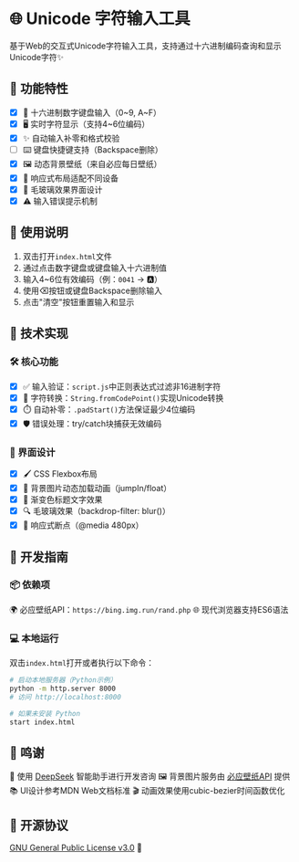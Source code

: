 # 🌐 Unicode 字符输入工具

基于Web的交互式Unicode字符输入工具，支持通过十六进制编码查询和显示Unicode字符✨

## 🚀 功能特性
- [x] 🔢 十六进制数字键盘输入（0~9, A~F）
- [x] 🖥️ 实时字符显示（支持4~6位编码）
- [x] ✨ 自动输入补零和格式校验
- [ ] ⌨️ 键盘快捷键支持（Backspace删除）
- [x] 🖼️ 动态背景壁纸（来自必应每日壁纸）
- [x] 📱 响应式布局适配不同设备
- [x] 🔮 毛玻璃效果界面设计
- [x] ⚠️ 输入错误提示机制

## 📖 使用说明
1. 双击打开`index.html`文件
2. 通过点击数字键盘或键盘输入十六进制值
3. 输入4~6位有效编码（例：`0041` → 🅰️）
4. 使用⌫按钮或键盘Backspace删除输入
5. 点击"清空"按钮重置输入和显示

## 🔧 技术实现
### 🛠️ 核心功能
- [x] ✅ 输入验证：`script.js`中正则表达式过滤非16进制字符
- [x] 🔄 字符转换：`String.fromCodePoint()`实现Unicode转换
- [x] ⏱️ 自动补零：`.padStart()`方法保证最少4位编码
- [x] 🛡️ 错误处理：try/catch块捕获无效编码

### 🎨 界面设计
- [x] 🖌️ CSS Flexbox布局
- [x] 🌟 背景图片动态加载动画（jumpIn/float）
- [x] 🌈 渐变色标题文字效果
- [x] 🔍 毛玻璃效果（backdrop-filter: blur()）
- [x] 📲 响应式断点（@media 480px）

## 🚦 开发指南
### 📦 依赖项
🌍 必应壁纸API：`https://bing.img.run/rand.php`
🌐 现代浏览器支持ES6语法

### 💻 本地运行

双击`index.html`打开或者执行以下命令：

```bash
# 启动本地服务器（Python示例）
python -m http.server 8000
# 访问 http://localhost:8000
```

```bash
# 如果未安装 Python
start index.html
```


## 🙏 鸣谢
🌟 使用 [DeepSeek](https://www.deepseek.com) 智能助手进行开发咨询
🖼️ 背景图片服务由 [必应壁纸API](https://bing.img.run) 提供
📚 UI设计参考MDN Web文档标准
🎬 动画效果使用cubic-bezier时间函数优化

## 📜 开源协议
[GNU General Public License v3.0](LICENSE) 📄